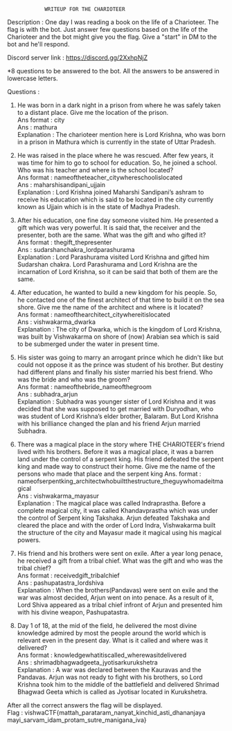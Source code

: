 			    WRITEUP FOR THE CHARIOTEER 

Description : One day I was reading a book on the life of a Charioteer. 
The flag is with the bot. 
Just answer few questions based on the life of the Charioteer and the bot might give you the flag.
Give a "start" in DM to the bot and he'll respond.

Discord server link : https://discord.gg/2XxhpNjZ

*8 questions to be answered to the bot. All the answers to be answered in lowercase letters.

Questions : 
1) He was born in a dark night in a prison from where he was safely taken to a distant place. Give me the location of the prison.  
Ans format : city  
Ans : mathura  
Explanation : The charioteer mention here is Lord Krishna, who was born in a prison in Mathura which is currently in the state of Uttar Pradesh.

2) He was raised in the place where he was rescued. After few years, it was time for him to go to school for education. So, he joined a school. Who was his teacher and where is the school located?  
Ans format : nameoftheteacher_citywhereschoolislocated  
Ans : maharshisandipani_ujjain  
Explanation : Lord Krishna joined Maharshi Sandipani’s ashram to receive his education which is said to be located in the city currently known as Ujjain which is in the state of Madhya Pradesh.  

3) After his education, one fine day someone visited him. He presented a gift which was very powerful. It is said that, the receiver and the presenter, both are the same. What was the gift and who gifted it?  
Ans format : thegift_thepresenter  
Ans : sudarshanchakra_lordparashurama  
Explanation : Lord Parashurama visited Lord Krishna and gifted him Sudarshan chakra. Lord Parashurama and Lord Krishna are the incarnation of Lord Krishna, so it can be said that both of them are the same.  

4) After education, he wanted to build a new kingdom for his people. So, he contacted one of the finest architect of that time to build it on the sea shore. Give me the name of the architect and where is it located?  
Ans format : nameofthearchitect_citywhereitislocated  
Ans : vishwakarma_dwarka  
Explanation : The city of Dwarka, which is the kingdom of Lord Krishna, was built by Vishwakarma on shore of (now) Arabian sea which is said to be  submerged under the water in present time.  

5) His sister was going to marry an arrogant prince which he didn't like but could not oppose it as the prince was student of his brother. But destiny had different plans and finally his sister married his best friend. Who was the bride and who was the groom?  
Ans format : nameofthebride_nameofthegroom  
Ans : subhadra_arjun  
Explanation : Subhadra was younger sister of Lord Krishna and it was decided that she was supposed to get married with Duryodhan, who was student of Lord Krishna’s elder brother, Balaram. But Lord Krishna with his brilliance changed the plan and his friend Arjun married Subhadra.  


6) There was a magical place in the story where THE CHARIOTEER's friend lived with his brothers. Before it was a magical place, it was a barren land under the control of a serpent king. His friend defeated the serpent king and made way to construct their home. Give me the name of the persons who made that place and the serpent king 
Ans. format : nameofserpentking_architectwhobuiltthestructure_theguywhomadeitmagical  
Ans : vishwakarma_mayasur  
Explanation : The magical place was called Indraprastha. Before a complete magical city, it was called Khandavprastha which was under the control of Serpent king Takshaka. Arjun defeated Takshaka and cleared the place and with the order of Lord Indra, Vishwakarma built the structure of the city and Mayasur made it magical using his magical powers.  


7) His friend and his brothers were sent on exile. After a year long penace, he received a gift from a tribal chief. What was the gift and who was the tribal chief?   
Ans format : receivedgift_tribalchief  
Ans : pashupatastra_lordshiva  
Explanation : When the brothers(Pandavas) were sent on exile and the war was almost decided, Arjun went on into penace. As a result of it, Lord Shiva appeared as a tribal chief infront of Arjun and presented him with his divine weapon, Pashupatastra.  

8) Day 1 of 18, at the mid of the field, he delivered the most divine knowledge admired by most the people around the world which is relevant even in the present day. What is it called and where was it delivered?  
Ans format : knowledgewhatitiscalled_wherewasitdelivered  
Ans : shrimadbhagwadgeeta_jyotisarkurukshetra  
Explanation : A war was declared between the Kauravas and the Pandavas. Arjun was not ready to fight with his brothers, so Lord Krishna took him to the middle of the battlefield and delivered Shrimad Bhagwad Geeta which is called as Jyotisar located in Kurukshetra.  

After all the correct answers the flag will be displayed.  
Flag : vishwaCTF{mattah_parataram_nanyat_kinchid_asti_dhananjaya mayi_sarvam_idam_protam_sutre_manigana_iva}  

